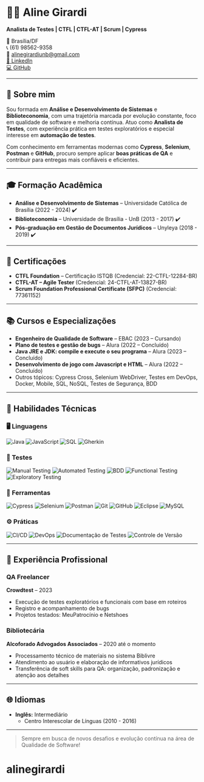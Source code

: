 # 👩‍💻 Aline Girardi

**Analista de Testes | CTFL | CTFL-AT | Scrum | Cypress**

📍 Brasília/DF  
📞 (61) 98562-9358  
📧 alinegirardiunb@gmail.com  
[🔗 LinkedIn](https://www.linkedin.com/in/alinegirardi)  
[💻 GitHub](https://github.com/alinegirardi)  

---

## 🧩 Sobre mim

Sou formada em **Análise e Desenvolvimento de Sistemas** e **Biblioteconomia**, com uma trajetória marcada por evolução constante, foco em qualidade de software e melhoria contínua. Atuo como **Analista de Testes**, com experiência prática em testes exploratórios e especial interesse em **automação de testes**.

Com conhecimento em ferramentas modernas como **Cypress**, **Selenium**, **Postman** e **GitHub**, procuro sempre aplicar **boas práticas de QA** e contribuir para entregas mais confiáveis e eficientes.

---

## 🎓 Formação Acadêmica

- **Análise e Desenvolvimento de Sistemas** – Universidade Católica de Brasília (2022 - 2024) ✔️  
- **Biblioteconomia** – Universidade de Brasília - UnB (2013 - 2017) ✔️  
- **Pós-graduação em Gestão de Documentos Jurídicos** – Unyleya (2018 - 2019) ✔️  

---

## 📜 Certificações

- **CTFL Foundation** – Certificação ISTQB (Credencial: 22-CTFL-12284-BR)  
- **CTFL-AT – Agile Tester** (Credencial: 24-CTFL-AT-13827-BR)  
- **Scrum Foundation Professional Certificate (SFPC)** (Credencial: 77361152)  

---

## 📚 Cursos e Especializações

- **Engenheiro de Qualidade de Software** – EBAC (2023 – Cursando)  
- **Plano de testes e gestão de bugs** – Alura (2022 – Concluído)  
- **Java JRE e JDK: compile e execute o seu programa** – Alura (2023 – Concluído)  
- **Desenvolvimento de jogo com Javascript e HTML** – Alura (2022 – Concluído)  
- Outros tópicos: Cypress Cross, Selenium WebDriver, Testes em DevOps, Docker, Mobile, SQL, NoSQL, Testes de Segurança, BDD

---

## 🧠 Habilidades Técnicas

### 🖥️ Linguagens

![Java](https://img.shields.io/badge/Java-ED8B00?style=for-the-badge&logo=java&logoColor=white)
![JavaScript](https://img.shields.io/badge/JavaScript-F7DF1E?style=for-the-badge&logo=javascript&logoColor=black)
![SQL](https://img.shields.io/badge/SQL-4479A1?style=for-the-badge&logo=mysql&logoColor=white)
![Gherkin](https://img.shields.io/badge/Gherkin-5B5B5B?style=for-the-badge&logo=cucumber&logoColor=white)

### 🧪 Testes

![Manual Testing](https://img.shields.io/badge/Manual_Testing-FFA500?style=for-the-badge&logo=testing-library&logoColor=white)
![Automated Testing](https://img.shields.io/badge/Automated_Testing-00BFFF?style=for-the-badge&logo=selenium&logoColor=white)
![BDD](https://img.shields.io/badge/BDD-Cucumber-23D96C?style=for-the-badge&logo=cucumber&logoColor=white)
![Functional Testing](https://img.shields.io/badge/Functional_Testing-007ACC?style=for-the-badge)
![Exploratory Testing](https://img.shields.io/badge/Exploratory_Testing-FF69B4?style=for-the-badge)

### 🔧 Ferramentas

![Cypress](https://img.shields.io/badge/Cypress-17202C?style=for-the-badge&logo=cypress&logoColor=white)
![Selenium](https://img.shields.io/badge/Selenium-43B02A?style=for-the-badge&logo=selenium&logoColor=white)
![Postman](https://img.shields.io/badge/Postman-FF6C37?style=for-the-badge&logo=postman&logoColor=white)
![Git](https://img.shields.io/badge/Git-F05032?style=for-the-badge&logo=git&logoColor=white)
![GitHub](https://img.shields.io/badge/GitHub-100000?style=for-the-badge&logo=github&logoColor=white)
![Eclipse](https://img.shields.io/badge/Eclipse-2C2255?style=for-the-badge&logo=eclipse&logoColor=white)
![MySQL](https://img.shields.io/badge/MySQL-00758F?style=for-the-badge&logo=mysql&logoColor=white)

### ⚙️ Práticas

![CI/CD](https://img.shields.io/badge/CI/CD-blue?style=for-the-badge&logo=githubactions&logoColor=white)
![DevOps](https://img.shields.io/badge/DevOps-11BBDD?style=for-the-badge&logo=azuredevops&logoColor=white)
![Documentação de Testes](https://img.shields.io/badge/Documentação_de_Testes-6A5ACD?style=for-the-badge)
![Controle de Versão](https://img.shields.io/badge/Controle_de_Versão-F05032?style=for-the-badge&logo=git&logoColor=white)

---

## 🧪 Experiência Profissional

### QA Freelancer  
**Crowdtest** – 2023  
- Execução de testes exploratórios e funcionais com base em roteiros  
- Registro e acompanhamento de bugs  
- Projetos testados: MeuPatrocínio e Netshoes

### Bibliotecária  
**Alcoforado Advogados Associados** – 2020 até o momento  
- Processamento técnico de materiais no sistema Biblivre  
- Atendimento ao usuário e elaboração de informativos jurídicos  
- Transferência de soft skills para QA: organização, padronização e atenção aos detalhes  

---

## 🌐 Idiomas

- **Inglês:** Intermediário  
  - Centro Interescolar de Línguas (2010 - 2016)  

---

> Sempre em busca de novos desafios e evolução contínua na área de Qualidade de Software!
# alinegirardi
